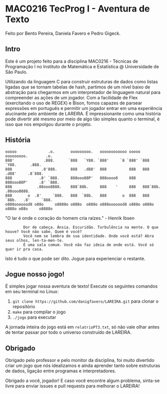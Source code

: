 # MAC0216 TecProg I - Aventura de Texto

Feito por Bento Pereira, Daniela Favero e Pedro Gigeck.  

## Intro

Este é um projeto feito para a disciplina MAC0216 - Técnicas de Programação I no Instituto de Matemática e Estatística @ Universidade de São Paulo.

Utilizando da linguagem C para construir estruturas de dados como listas ligadas que se tornam tabelas de hash, partimos de um nível baixo de abstração para chegarmos em um interpretador de linguagem natural para compreender as ações de um jogador. Com a facilidade de Flex (exercitando o uso de REGEX) e Bison, fomos capazes de parsear expressões em português e permitir um jogador entrar em uma experiência alucinante pelo ambiente de LAREIRA. É impressionante como uma história pode divertir até mesmo por meio de algo tão simples quanto o terminal, é isso que nos empolgou durante o projeto.

## História

```
ooooo              .o.       ooooooooo.   oooooooooooo ooooo ooooooooo.        .o.  
888'             .888.      `888   `Y88. `888'     `8 `888' `888   `Y88.      .888.  
888             .8'888.      888   .d88'  888          888   888   .d88'     .8`888.  
888            .8' `888.     888ooo88P'   888oooo8     888   888ooo88P'     .8' `888.  
888           .88ooo8888.    888`88b.     888    '     888   888`88b.      .88ooo8888.  
888       o  .8'     `888.   888  `88b.   888       o  888   888  `88b.   .8'     `888.  
o888ooooood8 o88o     o8888o o888o  o888o o888ooooood8 o888o o888o  o888o o88o     o8888o  
```  
"O lar é onde o coração do homem cria raízes." - Henrik Ibsen
```       
        Dor de cabeça. Ânsia. Escuridão. Turbulência na mente. O que houve? Você não sabe. Quem é você?  
        Você nem se lembra de sua identidade. Onde você está? Abra seus olhos, len-ta-men-te.  
        É uma sala comum. Você não faz ideia de onde está. Você só quer ir pra casa.

```

Isto é tudo o que pode ser dito. Jogue para experienciar o restante.

## Jogue nosso jogo!

É simples jogar nossa aventura de texto! Execute os seguintes comandos em seu terminal no Linux:

1. `git clone https://github.com/danigfavero/LAREIRA.git` para clonar o repositório
2. `make` para compilar o jogo
3. `./jogo` para executar

A jornada inteira do jogo está em `relatrioPT3.txt`, só não vale olhar antes de tentar passar por todo o universo construído de LAREIRA.

## Obrigado

Obrigado pelo professor e pelo monitor da disciplina, foi muito divertido criar um jogo que nós idealizamos e ainda aprender tanto sobre estruturas de dados, ligação entre programas e interpretadores.

Obrigado a você, jogador! E caso você encontre algum problema, sinta-se livre para enviar issues e pull requests para melhorar o LAREIRA!
